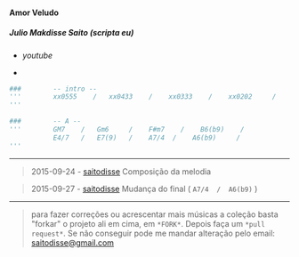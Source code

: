 #### Amor Veludo
##### Julio Makdisse Saito (scripta eu)
- _youtube_

-
```py
###        -- intro --
'''        xx0555    /   xx0433    /    xx0333    /    xx0202     /
'''

###        -- A --
'''        GM7    /   Gm6     /    F#m7    /    B6(b9)    /
           E4/7   /   E7(9)   /    A7/4  /    A6(b9)     /
'''

```

-----------------

> 2015-09-24 - [saitodisse](http://saitodisse.github.io/)
>  Composição da melodia

> 2015-09-27 - [saitodisse](http://saitodisse.github.io/)
>  Mudança do final  ( `A7/4  /  A6(b9)` )

-------------

> para fazer correções ou acrescentar mais músicas a coleção basta "forkar" o projeto ali em cima, em `*FORK*`. Depois faça um `*pull request*`. Se não conseguir pode me mandar alteração pelo email: saitodisse@gmail.com
